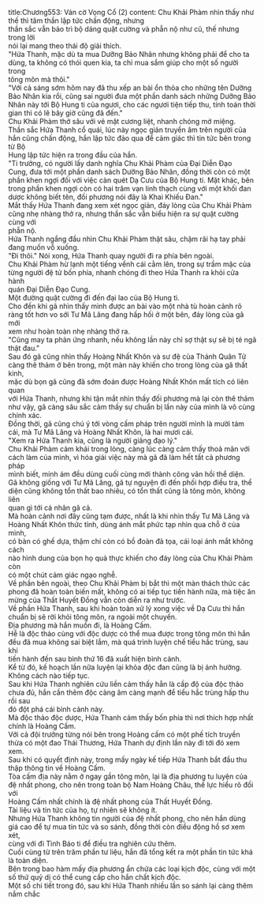 title:Chương553: Ván cờ Vọng Cổ (2)
content:
Chu Khải Phàm nhìn thấy như thế thì tâm thần lập tức chấn động, nhưng<br>thần sắc vẫn bảo trì bộ dáng quật cường và phẫn nộ như cũ, thế nhưng trong lời<br>nói lại mang theo thái độ giải thích.<br>"Hứa Thanh, mặc dù ta mua Dưỡng Bảo Nhân nhưng không phải để cho ta<br>dùng, ta không có thói quen kia, ta chỉ mua sắm giúp cho một số người trong<br>tông môn mà thôi."<br>"Với cả sáng sớm hôm nay đã thu xếp an bài ổn thỏa cho những tên Dưỡng<br>Bảo Nhân kia rồi, cũng sai người đưa một phần danh sách những Dưỡng Bảo<br>Nhân này tới Bộ Hung ti của ngươi, cho các ngươi tiện tiếp thu, tính toán thời<br>gian thì có lẽ bây giờ cũng đã đến."<br>Chu Khải Phàm thở sâu với vẻ mặt cương liệt, nhanh chóng mở miệng.<br>Thần sắc Hứa Thanh cổ quái, lúc này ngọc giản truyền âm trên người của<br>hắn cũng chấn động, hắn lập tức đảo qua để cảm giác thì tin tức bên trong từ Bộ<br>Hung lập tức hiện ra trong đầu của hắn.<br>"Ti trưởng, có người lấy danh nghĩa Chu Khải Phàm của Đại Diễn Đạo<br>Cung, đưa tới một phần danh sách Dưỡng Bảo Nhân, đồng thời còn có một<br>phần khen ngợi đối với việc càn quét Dạ Cưu của Bộ Hung ti. Mặt khác, bên<br>trong phần khen ngợi còn có hai trăm vạn linh thạch cùng với một khối đan<br>dược không biết tên, đối phương nói đây là Khai Khiếu Đan."<br>Mắt thấy Hứa Thanh đang xem xét ngọc giản, đáy lòng của Chu Khải Phàm<br>cũng nhẹ nhàng thở ra, nhưng thần sắc vẫn biểu hiện ra sự quật cường cùng với<br>phẫn nộ.<br>Hứa Thanh ngẩng đầu nhìn Chu Khải Phàm thật sâu, chậm rãi hạ tay phải<br>đang muốn vỗ xuống.<br>"Đi thôi." Nói xong, Hứa Thanh quay người đi ra phía bên ngoài.<br>Chu Khải Phàm hừ lạnh một tiếng vểnh cái cằm lên, trong sự trầm mặc của<br>từng người đệ tử bốn phía, nhanh chóng đi theo Hứa Thanh ra khỏi cửa hành<br>quán Đại Diễn Đạo Cung.<br>Một đường quật cường đi đến đại lao của Bộ Hung ti.<br>Cho đến khi gã nhìn thấy mình được an bài vào một nhà tù hoàn cảnh rõ<br>ràng tốt hơn vo sới Tư Mã Lăng đang hấp hối ở một bên, đáy lòng của gã mới<br>xem như hoàn toàn nhẹ nhàng thở ra.<br>"Cũng may ta phản ứng nhanh, nếu không lần này chỉ sợ thật sự sẽ bị té ngã<br>thật đau."<br>Sau đó gã cũng nhìn thấy Hoàng Nhất Khôn và sư đệ của Thánh Quân Tử<br>càng thê thảm ở bên trong, một màn này khiến cho trong lòng của gã thất kinh,<br>mặc dù bọn gã cũng đã sớm đoán được Hoàng Nhất Khôn mất tích có liên quan<br>với Hứa Thanh, nhưng khi tận mắt nhìn thấy đối phương mà lại còn thê thảm<br>như vậy, gã càng sâu sắc cảm thấy sự chuẩn bị lần này của mình là vô cùng<br>chính xác.<br>Đồng thời, gã cũng chú ý tới vòng cấm pháp trên người mình là mười tám<br>cái, mà Tư Mã Lăng và Hoàng Nhất Khôn, là hai mươi cái.<br>"Xem ra Hứa Thanh kia, cũng là người giảng đạo lý."<br>Chu Khải Phàm cảm khái trong lòng, càng lúc càng cảm thấy thoả mãn với<br>cách làm của mình, vì hóa giải việc này mà gã đã làm hết tất cả phương pháp<br>mình biết, minh ám đều dùng cuối cùng mới thành công vãn hồi thể diện.<br>Gã không giống với Tư Mã Lăng, gã tự nguyện đi đến phối hợp điều tra, thể<br>diện cũng không tổn thất bao nhiêu, có tổn thất cũng là tông môn, không liên<br>quan gì tới cá nhân gã cả.<br>Mà hoàn cảnh nơi đây cũng tạm được, nhất là khi nhìn thấy Tư Mã Lăng và<br>Hoàng Nhất Khôn thức tỉnh, dùng ánh mắt phức tạp nhìn qua chỗ ở của mình,<br>có bàn có ghế dựa, thậm chí còn có bồ đoàn đả tọa, cái loại ánh mắt không cách<br>nào hình dung của bọn họ quả thực khiến cho đáy lòng của Chu Khải Phàm còn<br>có một chút cảm giác ngạo nghễ.<br>Về phần bên ngoài, theo Chu Khải Phàm bị bắt thì một màn thách thức các<br>phong đã hoàn toàn biến mất, không có ai tiếp tục tiến hành nữa, mà tiệc ăn<br>mừng của Thất Huyết Đồng vẫn còn diễn ra như trước.<br>Về phần Hứa Thanh, sau khi hoàn toàn xử lý xong việc về Dạ Cưu thì hắn<br>chuẩn bị sẽ rời khỏi tông môn, ra ngoài một chuyến.<br>Địa phương mà hắn muốn đi, là Hoàng Cấm.<br>Hễ là độc thảo cùng với độc dược có thể mua được trong tông môn thì hắn<br>đều đã mua không sai biệt lắm, mà quá trình luyện chế tiểu hắc trùng, sau khi<br>tiến hành đến sau bình thứ 16 đã xuất hiện bình cảnh.<br>Kể từ đó, kế hoạch lần nữa luyện lại khỏa độc đan cũng là bị ảnh hưởng.<br>Không cách nào tiếp tục.<br>Sau khi Hứa Thanh nghiên cứu liền cảm thấy hẳn là cấp độ của độc thảo<br>chưa đủ, hắn cần thêm độc càng âm càng mạnh để tiểu hắc trùng hấp thu rồi sau<br>đó đột phá cái bình cảnh này.<br>Mà độc thảo độc dược, Hứa Thanh cảm thấy bốn phía thì nơi thích hợp nhất<br>chính là Hoàng Cấm.<br>Với cả đội trưởng từng nói bên trong Hoàng cấm có một phế tích truyền<br>thừa có một đao Thái Thương, Hứa Thanh dự định lần này đi tới đó xem xem.<br>Sau khi có quyết định này, trong mấy ngày kế tiếp Hứa Thanh bắt đầu thu<br>thập thông tin về Hoàng Cấm.<br>Tòa cấm địa này nằm ở ngay gần tông môn, lại là địa phương tu luyện của<br>đệ nhất phong, cho nên trong toàn bộ Nam Hoàng Châu, thế lực hiểu rõ đối với<br>Hoàng Cấm nhất chính là đệ nhất phong của Thất Huyết Đồng.<br>Tài liệu và tin tức của họ, tự nhiên sẽ không ít.<br>Nhưng Hứa Thanh không tin người của đệ nhất phong, cho nên hắn dùng<br>giá cao để tự mua tin tức và so sánh, đồng thời còn điều động hồ sơ xem xét,<br>cùng với đi Tình Báo ti để điều tra nghiên cứu thêm.<br>Cuối cùng từ trên trăm phần tư liệu, hắn đã tổng kết ra một phần tin tức khá<br>là toàn diện.<br>Bên trong bao hàm mấy địa phương ẩn chứa các loại kịch độc, cùng với một<br>số thứ quỷ dị có thể cung cấp cho hắn chất kịch độc.<br>Một số chi tiết trong đó, sau khi Hứa Thanh nhiều lần so sánh lại càng thêm<br>nắm chắc